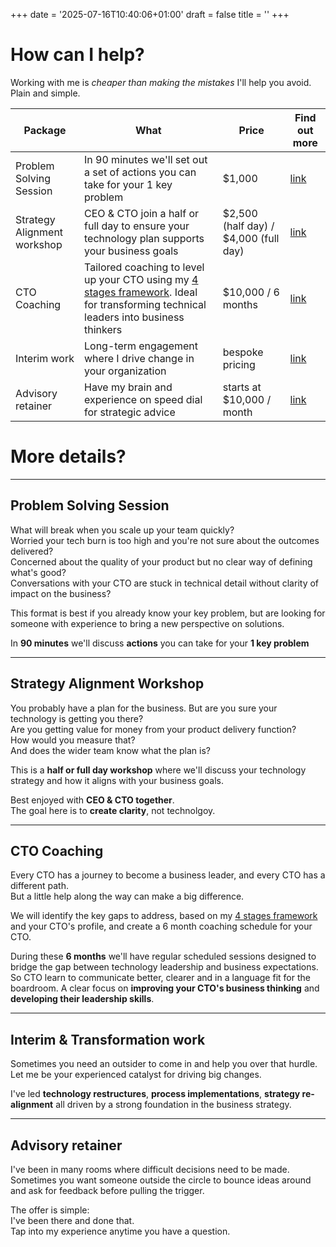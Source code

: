 +++
date = '2025-07-16T10:40:06+01:00'
draft = false
title = ''
+++

# How can I help?
Working with me is *cheaper than making the mistakes* I'll help you avoid. Plain and simple.

| Package | What | Price | Find out more | 
| --- | --- | --- | --- |
| Problem Solving Session | In 90 minutes we'll set out a set of actions you can take for your 1 key problem | $1,000 | [link](/) |
| Strategy Alignment workshop | CEO & CTO join a half or full day to ensure your technology plan supports your business goals | $2,500 (half day) / $4,000 (full day) | [link](/) |
| CTO Coaching | Tailored coaching to level up your CTO using my [4 stages framework](/posts/4-stages-of-a-cto). Ideal for transforming technical leaders into business thinkers |  $10,000 / 6 months | [link](/) |
| Interim work | Long-term engagement where I drive change in your organization | bespoke pricing | [link](/) |
| Advisory retainer | Have my brain and experience on speed dial for strategic advice | starts at $10,000 / month |  [link](/) |

# More details?
-------

## Problem Solving Session
What will break when you scale up your team quickly?  
Worried your tech burn is too high and you're not sure about the outcomes delivered?  
Concerned about the quality of your product but no clear way of defining what's good?  
Conversations with your CTO are stuck in technical detail without clarity of impact on the business?

This format is best if you already know your key problem, but are looking for someone with experience to bring a new perspective on solutions.

In **90 minutes** we'll discuss **actions** you can take for your **1 key problem**

-------
## Strategy Alignment Workshop
You probably have a plan for the business. But are you sure your technology is getting you there?  
Are you getting value for money from your product delivery function?  
How would you measure that?  
And does the wider team know what the plan is?  

This is a **half or full day workshop** where we'll discuss your technology strategy and how it aligns with your business goals.

Best enjoyed with **CEO & CTO together**.  
The goal here is to **create clarity**, not technolgoy.

-------
## CTO Coaching
Every CTO has a journey to become a business leader, and every CTO has a different path.  
But a little help along the way can make a big difference.  

We will identify the key gaps to address, based on my [4 stages framework](/posts/4-stages-of-a-cto/) and your CTO's profile, and create a 6 month coaching schedule for your CTO.

During these **6 months** we'll have regular scheduled sessions designed to bridge the gap between technology leadership and business expectations. So CTO learn to communicate better, clearer and in a language fit for the boardroom. 
A clear focus on **improving your CTO's business thinking** and **developing their leadership skills**.

-------
## Interim & Transformation work
Sometimes you need an outsider to come in and help you over that hurdle.  
Let me be your experienced catalyst for driving big changes. 

I've led **technology restructures**, **process implementations**, **strategy re-alignment** all driven by a strong foundation in the business strategy.

-------
## Advisory retainer
I've been in many rooms where difficult decisions need to be made. Sometimes you want someone outside the circle to bounce ideas around and ask for feedback before pulling the trigger. 

The offer is simple:  
I've been there and done that.  
Tap into my experience anytime you have a question.